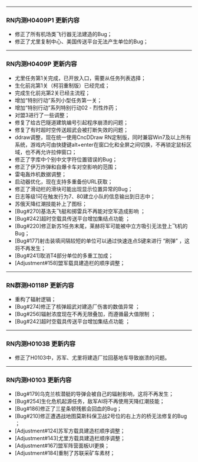 ***
### RN内测H0409P1 更新内容
* 修正了所有机场类飞行器无法建造的Bug；
* 修正了尤里复制中心、美国传送平台无法产生单位的Bug；

***
### RN内测H0409P 更新内容
* 尤里任务第1关完成，已开放入口，需要从任务列表选择；
* 生化前兆第1关（柯羽重制版）已经完成；
* 完成生化前兆第2关已经主流程；
* 增加“特别行动”系列小型任务第一关；
* 增加“特别行动”系列特别行动02 - 烈性炸药；
* 对盟3进行了一些调整；
* 修复了给古巴隧道建筑编号引起程序崩溃的问题；
* 修复了有时超时空传送超武会被打断失效的问题；
* ddraw调整，现在统一使用CncDDraw RN定制版，同时兼容Win7及以上所有系统，游戏内可由快捷键alt+enter在窗口化和全屏之间切换，不再锁定鼠标区域，也不再允许拉伸窗口；
* 修正了字库中个别中文字符位置错误的Bug；
* 修正了伊万炸弹和自爆卡车对空影响的范围；
* 雷电轰炸机数据调整；
* 启动器优化，现在支持多重备份URL获取；
* 修正了滑动栏的滑块可能出现显示位置异常的Bug；
* 日志等级1可在触发行为7、80建立小队的信息输出到日志中；
* 苏俄天降红潮技能补上了图标；
* [Bug#270]基洛夫飞艇和掷雷兵不再能对空军造成影响 ；
* [Bug#242]超时空载具传送平台增加集结点功能 ；
* [Bug#220]修正新苏1任务末尾，莱赫将军可能被中立方吸引无法登上飞机的Bug；
* [Bug#177]射击装填间隔较短的单位可以通过快速连点S键来进行 “刷弹” ，这将不再发生；
* [Bug#241]取消T4部分单位的多重工加成；
* [Adjustment#158]盟军载具建造栏的顺序调整；


***
### RN群测H0118P 更新内容
* 重构了辐射逻辑；
* [Bug#274]修正了核弹超武对建造厂伤害的数值异常  ；
* [Bug#256]辐射浓度现在不再无限叠加，而遵循最大值限制 ；
* [Bug#242]超时空载具传送平台增加集结点功能 ；

***
### RN内测H0103B 更新内容
* 修正了H0103中，苏军、尤里将建造厂拉回基地车导致崩溃的问题。

***
### RN内测H0103 更新内容
* [Bug#179]乌克兰核潜艇的导弹会被自己的辐射影响，这将不再发生；
* [Bug#254]生化危机起源任务，敌军AI将不再使用天降红潮技能；
* [Bug#186]修正了三星条顿残骸会回血的Bug；
* [Bug#210]修正遭遇战地图莫斯科保卫战2号位的右上方的桥无法修复的Bug ；
* [Adjustment#124]苏军方载具建造栏顺序调整；
* [Adjustment#143]尤里方载具建造栏顺序调整；
* [Adjustment#167]盟军阵营面板UI更换；
* [Adjustment#184]重制了苏联采矿车素材；



